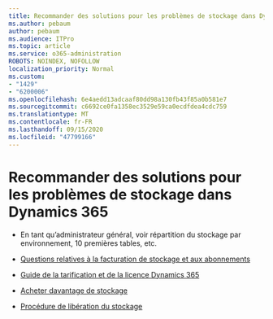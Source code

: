 ```yaml
---
title: Recommander des solutions pour les problèmes de stockage dans Dynamics 365
ms.author: pebaum
author: pebaum
ms.audience: ITPro
ms.topic: article
ms.service: o365-administration
ROBOTS: NOINDEX, NOFOLLOW
localization_priority: Normal
ms.custom:
- "1429"
- "6200006"
ms.openlocfilehash: 6e4aedd13adcaaf80dd98a130fb43f85a0b581e7
ms.sourcegitcommit: c6692ce0fa1358ec3529e59ca0ecdfdea4cdc759
ms.translationtype: MT
ms.contentlocale: fr-FR
ms.lasthandoff: 09/15/2020
ms.locfileid: "47799166"
---
```

# <a name="recommend-solutions-for-dynamics-365-storage-issues"></a>Recommander des solutions pour les problèmes de stockage dans Dynamics 365

* En tant qu’administrateur général, voir répartition du stockage par environnement, 10 premières tables, etc.

* [Questions relatives à la facturation de stockage et aux abonnements](https://docs.microsoft.com/dynamics365/customer-engagement/admin/contact-information-microsoft-dynamics-365-online-billing-support)

* [Guide de la tarification et de la licence Dynamics 365](https://dynamics.microsoft.com/pricing/)

* [Acheter davantage de stockage](https://docs.microsoft.com/dynamics365/customer-engagement/admin/manage-storage#add-storage-to-dynamics-365-online)

* [Procédure de libération du stockage](https://docs.microsoft.com/dynamics365/customer-engagement/admin/free-storage-space)
